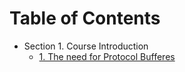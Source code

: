 # Table of Contents

* Section 1. Course Introduction
  * [1. The need for Protocol Bufferes](01-course-introduction/01-the-need-for-protocol-buffers.md)